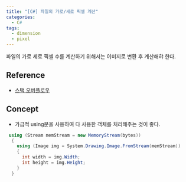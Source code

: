 ```yaml
---
title: "[C#] 파일의 가로/세로 픽셀 계산"
categories:
  - C#
tags:
  - dimension
  - pixel
---
```


파일의 가로 세로 픽셀 수를 계산하기 위해서는 이미지로 변환 후 계산해햐 한다.


## Reference

- [스택 오버플로우](https://stackoverflow.com/questions/5190069/check-uploaded-images-dimensions) 


## Concept
- 가급적 using문을 사용하여 다 사용한 객체를 처리해주는 것이 좋다. 


```c#
 using (Stream memStream = new MemoryStream(bytes))
  {
    using (Image img = System.Drawing.Image.FromStream(memStream))
    {
      int width = img.Width;
      int height = img.Height;
    }
  }
```
